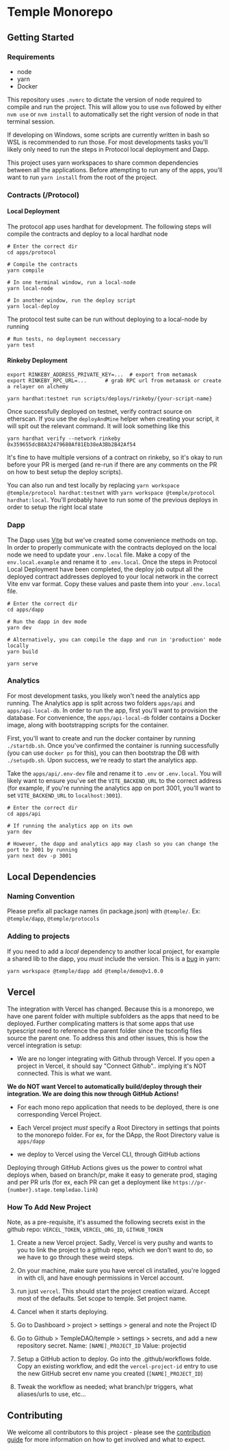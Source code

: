 # Temple Monorepo

## Getting Started
### Requirements
* node 
* yarn
* Docker

This repository uses `.nvmrc` to dictate the version of node required to compile and run the project. This will allow you to use `nvm` followed by either `nvm use` or `nvm install` to automatically set the right version of node in that terminal session.

If developing on Windows, some scripts are currently written in bash so WSL is recommended to run those. For most developments tasks you'll likely only need to run the steps in Protocol local deployment and Dapp. 

This project uses yarn workspaces to share common dependencies between all the applications. Before attempting to run any of the apps, you'll want to run `yarn install` from the root of the project. 

### Contracts (/Protocol)
#### Local Deployment
The protocol app uses hardhat for development. The following steps will compile the contracts and deploy to a local hardhat node

```
# Enter the correct dir
cd apps/protocol

# Compile the contracts
yarn compile

# In one terminal window, run a local-node
yarn local-node

# In another window, run the deploy script
yarn local-deploy
```

The protocol test suite can be run without deploying to a local-node by running

```
# Run tests, no deployment neccessary
yarn test
```

#### Rinkeby Deployment
```
export RINKEBY_ADDRESS_PRIVATE_KEY=...  # export from metamask
export RINKEBY_RPC_URL=... 		# grab RPC url from metamask or create a relayer on alchemy

yarn hardhat:testnet run scripts/deploys/rinkeby/{your-script-name}
```

Once successfully deployed on testnet, verify contract source on etherscan. If you use the `deployAndMine` helper when creating your
script, it will spit out the relevant command. It will look something like this

```
yarn hardhat verify --network rinkeby 0x359655dcB8A32479680Af81Eb38eA3Bb2B42Af54 
```

It's fine to have multiple versions of a contract on rinkeby, so it's okay to run before your PR is merged (and re-run if there are any
comments on the PR on how to best setup the deploy scripts).

You can also run and test locally by replacing `yarn workspace @temple/protocol hardhat:testnet` with `yarn workspace @temple/protocol hardhat:local`. You'll probably have to run some of the previous deploys
in order to setup the right local state

### Dapp
The Dapp uses [Vite](https://vitejs.dev/) but we've created some convenience methods on top. In order to properly communicate with the contracts deployed on the local node we need to update your `.env.local` file. Make a copy of the `env.local.example` and rename it to `.env.local`. Once the steps in Protocol Local Deployment have been completed, the deploy job output all the deployed contract addresses deployed to your local network in the correct Vite env var format. Copy these values and paste them into your `.env.local` file. 

```
# Enter the correct dir
cd apps/dapp

# Run the dapp in dev mode
yarn dev

# Alternatively, you can compile the dapp and run in 'production' mode locally
yarn build

yarn serve
```

### Analytics
For most development tasks, you likely won't need the analytics app running. The Analytics app is split across two folders `apps/api` and `apps/api-local-db`. In order to run the app, first you'll want to provision the database. For convenience, the `apps/api-local-db` folder contains a Docker image, along with bootstrapping scripts for the container. 

First, you'll want to create and run the docker container by running `./startdb.sh`. Once you've confirmed the container is running successfully (you can use `docker ps` for this), you can then bootstrap the DB with `./setupdb.sh`. Upon success, we're ready to start the analytics app. 

Take the `apps/api/.env-dev` file and rename it to `.env` or `.env.local`. You will likely want to ensure you've set the `VITE_BACKEND_URL` to the correct address (for example, if you're running the analytics app on port 3001, you'll want to set `VITE_BACKEND_URL` to `localhost:3001`).

```
# Enter the correct dir
cd apps/api

# If running the analytics app on its own
yarn dev

# However, the dapp and analytics app may clash so you can change the port to 3001 by running
yarn next dev -p 3001
```

## Local Dependencies

### Naming Convention
Please prefix all package names (in package.json) with `@temple/`. 
Ex: `@temple/dapp`, `@temple/protocols`

### Adding to projects
If you need to add a *local* dependency to another local project, for example a shared lib to the dapp, you *must* include the version. This is a [bug](https://github.com/yarnpkg/yarn/issues/4878) in yarn:

`yarn workspace @temple/dapp add @temple/demo@v1.0.0`


## Vercel

The integration with Vercel has changed. Because this is a monorepo, we have one parent folder with multiple subfolders as the apps that need to be deployed. Further complicating matters is that some apps that use typescript need to reference the parent folder since the tsconfig files source the parent one. To address this and other issues, this is how the vercel integration is setup:

  - We are no longer integrating with Github through Vercel. If you open a project in Vercel, it should say "Connect Github".. implying it's NOT connected. This is what we want.
  
  **We do NOT want Vercel to automatically build/deploy through their integration. We are doing this now through GitHub Actions!**  

  - For each mono repo application that needs to be deployed, there is one corresponding Vercel Project.

  - Each Vercel project *must* specify a Root Directory in settings that points to the monorepo folder. For ex, for the DApp, the Root Directory value is `apps/dapp`

  - we deploy to Vercel using the Vercel CLI, through GitHub actions

  Deploying through GitHub Actions gives us the power to control what deploys when, based on branch/pr, make it easy to generate prod, staging and per PR urls (for ex, each PR can get a deployment like `https://pr-{number}.stage.templedao.link`)


  ### How To Add New Project

  Note, as a pre-requisite, it's assumed the following secrets exist in the github repo: `VERCEL_TOKEN`, `VERCEL_ORG_ID`, `GITHUB_TOKEN`

  1. Create a new Vercel project. Sadly, Vercel is very pushy and wants to you to link the project to a github repo, which we don't want to do, so we have to go through these weird steps. 
  
  2. On your machine, make sure you have vercel cli installed, you're logged in with cli, and have enough permissions in Vercel account.

  3. run just `vercel`. This should start the project creation wizard. Accept most of the defaults. Set scope to temple. Set project name.

  4. Cancel when it starts deploying.

  5. Go to Dashboard > project > settings > general and note the Project ID

  6. Go to Github > TempleDAO/temple > settings > secrets, and add a new repository secret. Name: `[NAME]_PROJECT_ID` Value: projectid

  7. Setup a GitHub action to deploy. Go into the .github/workflows folde. Copy an existing workflow, and edit the `vercel-project-id` entry to use the new GitHub secret env name you created (`[NAME]_PROJECT_ID`)

  8. Tweak the workflow as needed; what branch/pr triggers, what aliases/urls to use, etc... 


  ## Contributing

  We welcome all contributors to this project - please see the [contribution guide](https://github.com/TempleDAO/temple/blob/main/CONTRIBUTING.md) for more information on how to get involved and what to expect.
